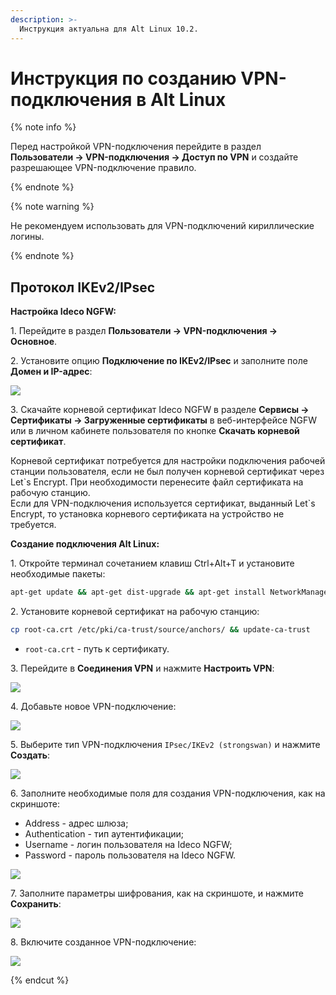 ```yaml
---
description: >-
  Инструкция актуальна для Alt Linux 10.2.
---
```


# Инструкция по созданию VPN-подключения в Alt Linux

{% note info %}

Перед настройкой VPN-подключения перейдите в раздел **Пользователи -> VPN-подключения -> Доступ по VPN** и создайте разрешающее VPN-подключение правило.

{% endnote %}

{% note warning %}

Не рекомендуем использовать для VPN-подключений кириллические логины.

{% endnote %}

## Протокол IKEv2/IPsec

**Настройка Ideco NGFW:**

1\. Перейдите в раздел **Пользователи -> VPN-подключения -> Основное**.

2\. Установите опцию **Подключение по IKEv2/IPsec** и заполните поле **Домен и IP-адрес**:

![](../../../../_images/vpn-authorization8.png)

3\. Скачайте корневой сертификат Ideco NGFW в разделе **Сервисы -> Сертификаты -> Загруженные сертификаты** в веб-интерфейсе NGFW или в личном кабинете пользователя по кнопке **Скачать корневой сертификат**.

Корневой сертификат потребуется для настройки подключения рабочей станции пользователя, если не был получен корневой сертификат через Let\`s Encrypt. При необходимости перенесите файл сертификата на рабочую станцию.\
Если для VPN-подключения используется сертификат, выданный Let\`s Encrypt, то установка корневого сертификата на устройство не требуется.

**Cоздание подключения Alt Linux:**

1\. Откройте терминал сочетанием клавиш Ctrl+Alt+T и установите необходимые пакеты:

```bash
apt-get update && apt-get dist-upgrade && apt-get install NetworkManager-strongswan NetworkManager-strongswan-gnome strongswan strongswan-charon-nm strongswan-testing
```

2\. Установите корневой сертификат на рабочую станцию:

```bash
cp root-ca.crt /etc/pki/ca-trust/source/anchors/ && update-ca-trust
```

* `root-ca.crt` - путь к сертификату.

3\. Перейдите в **Соединения VPN** и нажмите **Настроить VPN**:

![](../../../../_images/connection-for-alt-linux.png)

4\. Добавьте новое VPN-подключение:

![](../../../../_images/connection-for-alt-linux1.png)

5\. Выберите тип VPN-подключения `IPsec/IKEv2 (strongswan)` и нажмите **Создать**:

![](../../../../_images/connection-for-alt-linux2.png.png)

6\. Заполните необходимые поля для создания VPN-подключения, как на скриншоте:

* Address - адрес шлюза;
* Authentication - тип аутентификации;
* Username - логин пользователя на Ideco NGFW;
* Password - пароль пользователя на Ideco NGFW.

![](../../../../_images/connection-for-alt-linux3.png.png)

7\. Заполните параметры шифрования, как на скриншоте, и нажмите **Сохранить**:

![](../../../../_images/connection-for-alt-linux4.png.png)

8\. Включите созданное VPN-подключение:

![](../../../../_images/connection-for-alt-linux5.png.png)

{% endcut %}

